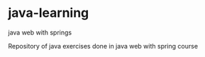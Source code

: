 # java-learning
java web with springs

Repository of java exercises done in java web with spring course
